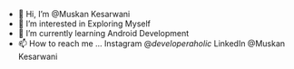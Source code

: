- 👋 Hi, I’m @Muskan Kesarwani
- 👀 I’m interested in Exploring Myself 
- 🌱 I’m currently learning Android Development 
- 📫 How to reach me ...
Instagram @_developeraholic_
LinkedIn @Muskan Kesarwani 

<!---
GitUnica/GitUnica is a ✨ special ✨ repository because its `README.md` (this file) appears on your GitHub profile.
You can click the Preview link to take a look at your changes.
--->
